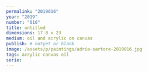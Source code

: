 ```yaml
---
permalink: "2019016"
year: "2019"
number: "016"
title: untitled
dimensions: 17.8 x 23
medium: oil and acrylic on canvas
publish: # notyet or blank
image: /assets/p/paintings/adria-sartore-2019016.jpg
tags: acrylic canvas oil
serie:
---
```


